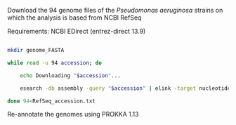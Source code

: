 Download the 94 genome files of the *Pseudomonas aeruginosa* strains on which the analysis is based from NCBI RefSeq

Requirements: NCBI EDirect (entrez-direct 13.9)

```bash

mkdir genome_FASTA

while read -u 94 accession; do

	echo Downloading "$accession"...

	esearch -db assembly -query "$accession" | elink -target nucleotide -name assembly_nuccore_refseq | efetch -format fasta > ./genome_FASTA/"$accession".fna

done 94<RefSeq_accession.txt

```
Re-annotate the genomes using PROKKA 1.13

